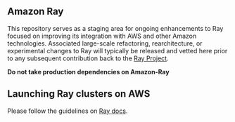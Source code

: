 ## Amazon Ray

This repository serves as a staging area for ongoing enhancements to Ray focused on improving
its integration with AWS and other Amazon technologies. Associated large-scale refactoring,
rearchitecture, or experimental changes to Ray will typically be released and vetted here prior
to any subsequent contribution back to the [Ray Project](https://github.com/ray-project/ray).

**Do not take production dependencies on Amazon-Ray**

## Launching Ray clusters on AWS

Please follow the guidelines on [Ray docs](https://docs.ray.io/en/latest/cluster/vms/user-guides/launching-clusters/aws.html).
